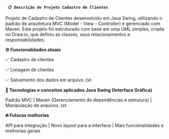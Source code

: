 **` 📋 Descrição do Projeto Cadastro de Clientes`**

Projeto de Cadastro de Clientes desenvolvido em Java Swing, utilizando o padrão de arquitetura MVC (Model - View - Controller) e gerenciado com Maven. Este projeto foi estruturado com base em uma UML simples, criada no Draw.io, que definiu as classes, seus relacionamentos e responsabilidades.

**⚙️ Funcionalidades atuais**

✅ Cadastro de clientes

✅ Listagem de clientes

✅ Salvamento dos dados em arquivo .txt

**🚀 Tecnologias e conceitos aplicados
Java Swing (Interface Gráfica)**

Padrão MVC | Maven (Gerenciamento de dependências e estrutura) | Manipulação de arquivos .txt

**🔥 Futuras melhorias**

API para integração | Novo layout para a interface | Mais funcionalidades e melhorias gerais




